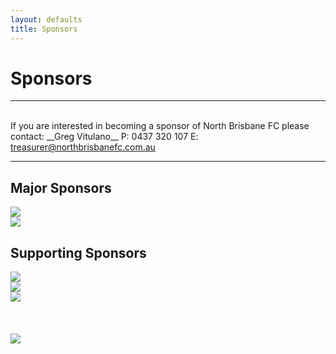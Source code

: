 ```yaml
---
layout: defaults
title: Sponsors
---
```


<div class="container">
  <div class="row top-buffer">
    <div class="col">
      <h1 class="text-center">Sponsors</h1>
      <hr>
      <br>
    </div>
  </div>
</div>

<div class="container">
  <div class="row">
    <div class="col-md-8 offset-md-2 text-justify">
<section id="Sponsors" markdown="1">
If you are interested in becoming a sponsor of North Brisbane FC please contact:  
__Greg Vitulano__  
P: 0437 320 107  
E: <a href="mailto:treasurer@northbrisbanefc.com.au">treasurer@northbrisbanefc.com.au</a>  
</section>
    </div>
  </div>
  <hr>
</div>

<div class="container text-center">
  <div class="row">
    <div class="col">
      <h2 class="text-center">Major Sponsors</h2>
    </div>
  </div>

  <div class="row">
    <div class="col-md-6">
      <!-- <h3>Carwardine &amp; Associates</h3> -->
      <img class="img-responsive center-block top-buffer bottom-buffer logo-60px" src="../images/carwardines_opt.png">
    </div>
    <div class="col-md-6">
      <!-- <h3>Rainbow Fertility</h3> -->
      <img class="img-responsive center-block top-buffer bottom-buffer logo-80px" src="../images/rainbowfertility_opt.png">
    </div>
  </div>

  <div class="row">
    <div class="col">
      <h2 class="text-center">Supporting Sponsors</h2>
    </div>
  </div>

  <div class="row">
    <div class="col-md-4">
      <!-- <h4>Zone Fresh</h4> -->
      <img class="img-responsive center-block top-buffer bottom-buffer logo-60px" src="../images/zonefresh_opt.png">
    </div>
    <div class="col-md-4">
      <!-- <h4>Soccer World</h4> -->
      <img class="img-responsive center-block top-buffer bottom-buffer logo-60px" src="../images/soccerworld_opt.png">
    </div>
    <div class="col-md-4">
      <!-- <h4>4tfi Physiotherapy</h4> -->
      <img class="img-responsive center-block top-buffer bottom-buffer logo-60px" src="../images/4tfi_opt.png">
    </div>
  </div>
  <br><br><br>
  <div class="row">
    <div class="col-md-4">    </div>
    <div class="col-md-4">
      <!-- <h4>Navi Sanghera</h4>
      <h4>Harcourts Pinnacle</h4> -->
      <img class="img-responsive center-block top-buffer bottom-buffer logo-60px" src="../images/navi_opt.png">
    </div>
    <div class="col-md-4">    </div>
  </div>
  <br><br>
</div>